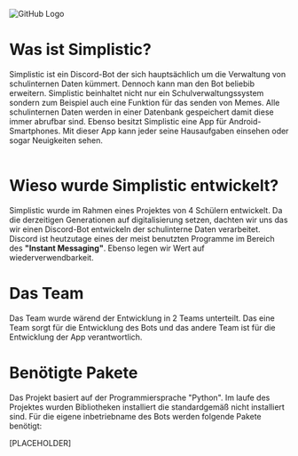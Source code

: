 ![GitHub Logo](https://cdn.discordapp.com/attachments/807226989223608401/889169583993409576/Unbenannt-1.png)
<br>
# Was ist Simplistic?
Simplistic ist ein Discord-Bot der sich hauptsächlich um die Verwaltung von schulinternen Daten kümmert. Dennoch kann man den Bot beliebib erweitern. Simplistic beinhaltet nicht nur ein Schulverwaltungssystem sondern zum Beispiel auch eine Funktion für das senden von Memes. Alle schulinternen Daten werden in einer Datenbank gespeichert damit diese immer abrufbar sind. Ebenso besitzt Simplistic eine App für Android-Smartphones. Mit dieser App kann jeder seine Hausaufgaben einsehen oder sogar Neuigkeiten sehen.
<br>
<br>

# Wieso wurde Simplistic entwickelt?
Simplistic wurde im Rahmen eines Projektes von 4 Schülern entwickelt. Da die derzeitigen Generationen auf digitalisierung setzen, dachten wir uns das wir einen Discord-Bot entwickeln der schulinterne Daten verarbeitet. Discord ist heutzutage eines der meist benutzten Programme im Bereich des <b>"Instant Messaging"</b>. Ebenso legen wir Wert auf wiederverwendbarkeit.

# Das Team
Das Team wurde wärend der Entwicklung in 2 Teams unterteilt. Das eine Team sorgt für die Entwicklung des Bots und das andere Team ist für die Entwicklung der App verantwortlich.

# Benötigte Pakete
Das Projekt basiert auf der Programmiersprache "Python". Im laufe des Projektes wurden Bibliotheken installiert die standardgemäß nicht installiert sind. Für die eigene inbetriebname des Bots werden folgende Pakete benötigt:

[PLACEHOLDER]
